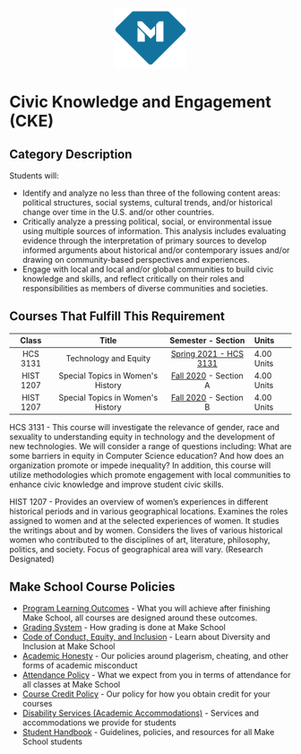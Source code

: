 <p align="center">
  <a href="https://www.makeschool.com">
      <img alt="Make School Logo" src="./Web/logo-icononly.svg" height="110">
  </a>
</p>

# Civic Knowledge and Engagement (CKE) 

## Category Description

Students will:

- Identify and analyze no less than three of the following content areas: political structures, social systems, cultural trends, and/or historical change over time in the U.S. and/or other countries.
- Critically analyze a pressing political, social, or environmental issue using multiple sources of information. This analysis includes evaluating evidence through the interpretation of primary sources to develop informed arguments about historical and/or contemporary issues and/or drawing on community-based perspectives and experiences.
- Engage with local and local and/or global communities to build civic knowledge and skills, and reflect critically on their roles and responsibilities as members of diverse communities and societies.

## Courses That Fulfill This Requirement

| Class |          Title          |       Semester - Section       | Units |
|:-----:|:----------------------:|:---------------------------:|:--------|
|  HCS 3131 |  Technology and Equity | [Spring 2021 - HCS 3131] | 4.00 Units |
|  HIST 1207 |  Special Topics in Women's History | [Fall 2020] - Section A | 4.00 Units |
|  HIST 1207 |  Special Topics in Women's History | [Fall 2020] - Section B | 4.00 Units |


HCS 3131 - This course will investigate the relevance of gender, race and sexuality to understanding equity in technology and the development of new technologies. We will consider a range of questions including: What are some barriers in equity in Computer Science education? And how does an organization promote or impede inequality? In addition, this course will utilize methodologies which promote engagement with local communities to enhance civic knowledge and improve student civic skills.

HIST 1207 - Provides an overview of women’s experiences in different historical periods and in various geographical locations. Examines the roles assigned to women and at the selected experiences of women. It studies the writings about and by women. Considers the lives of various historical women who contributed to the disciplines of art, literature, philosophy, politics, and society. Focus of geographical area will vary. (Research Designated)


[Fall 2020]:https://drive.google.com/file/d/1C7EMR-5ncs7LY-cylIBIIbZbC5EGD9Ov/view?usp=sharing

[Spring 2021 - HCS 3131]:https://make-school-courses.github.io/hcs3131/#/


## Make School Course Policies

- [Program Learning Outcomes](https://make.sc/program-learning-outcomes) - What you will achieve after finishing Make School, all courses are designed around these outcomes.
- [Grading System](https://make.sc/grading-system) - How grading is done at Make School
- [Code of Conduct, Equity, and Inclusion](https://make.sc/code-of-conduct) - Learn about Diversity and Inclusion at Make School
- [Academic Honesty](https://make.sc/academic-honesty-policy) - Our policies around plagerism, cheating, and other forms of academic misconduct
- [Attendance Policy](https://make.sc/attendance-policy) - What we expect from you in terms of attendance for all classes at Make School
- [Course Credit Policy](https://make.sc/course-credit-policy) - Our policy for how you obtain credit for your courses
- [Disability Services (Academic Accommodations)](https://make.sc/disability-services) - Services and accommodations we provide for students
- [Student Handbook](https://make.sc/student-handbook) - Guidelines, policies, and resources for all Make School students
